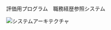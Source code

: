 評価用プログラム　職務経歴参照システム

![システムアーキテクチャ](https://github.com/NorihikoInoue/job-description/issues/1 "サンプル")
